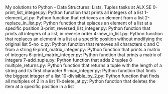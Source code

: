 My solutions to Python - Data Structures: Lists, Tuples tasks at ALX SE
0-print_list_integer.py: Python function that prints all integers of a list
1-element_at.py: Python function that retrieves an element from a list
2-replace_in_list.py: Python function that eplaces an element of a list at a specific position
3-print_reversed_list_integer.py: Python function that prints all integers of a list, in reverse order
4-new_in_list.py: Python function that replaces an element in a list at a specific position without modifying the original list
5-no_c.py: Python function that removes all characters c and C from a string
6-print_matrix_integer.py: Python function that prints a matrix of integers
6-print_matrix_integer.py: Python function that prints a matrix of integers
7-add_tuple.py: Python function that adds 2 tuples
8-multiple_returns.py: Python function that returns a tuple with the length of a string and its first character
9-max_integer.py: Python function that finds the biggest integer of a list
10-divisible_by_2.py: Python function that finds all multiples of 2 in a list
11-delete_at.py: Python function that deletes the item at a specific position in a list
